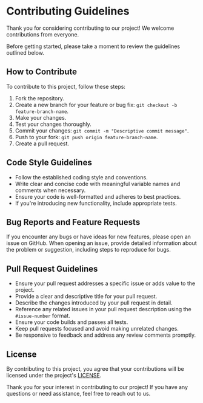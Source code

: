 # Contributing Guidelines

Thank you for considering contributing to our project! We welcome contributions from everyone.

Before getting started, please take a moment to review the guidelines outlined below.

## How to Contribute

To contribute to this project, follow these steps:

1. Fork the repository.
2. Create a new branch for your feature or bug fix: `git checkout -b feature-branch-name`.
3. Make your changes.
4. Test your changes thoroughly.
5. Commit your changes: `git commit -m "Descriptive commit message"`.
6. Push to your fork: `git push origin feature-branch-name`.
7. Create a pull request.

## Code Style Guidelines

- Follow the established coding style and conventions.
- Write clear and concise code with meaningful variable names and comments when necessary.
- Ensure your code is well-formatted and adheres to best practices.
- If you're introducing new functionality, include appropriate tests.

## Bug Reports and Feature Requests

If you encounter any bugs or have ideas for new features, please open an issue on GitHub. When opening an issue, provide detailed information about the problem or suggestion, including steps to reproduce for bugs.

## Pull Request Guidelines

- Ensure your pull request addresses a specific issue or adds value to the project.
- Provide a clear and descriptive title for your pull request.
- Describe the changes introduced by your pull request in detail.
- Reference any related issues in your pull request description using the `#issue-number` format.
- Ensure your code builds and passes all tests.
- Keep pull requests focused and avoid making unrelated changes.
- Be responsive to feedback and address any review comments promptly.

## License

By contributing to this project, you agree that your contributions will be licensed under the project's [LICENSE](https://github.com/harshabose/gradient_decent/blob/5268c3d5b9ba934e5c8205e32da029b6563549a0/LICENSE).

Thank you for your interest in contributing to our project! If you have any questions or need assistance, feel free to reach out to us.
